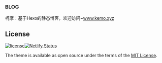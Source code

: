 ### BLOG
柯摩：基于Hexo的静态博客，欢迎访问~www.kemo.xyz
## License

[![license](https://img.shields.io/github/license/KeJunMao/jekyll-theme-mdui.svg?style=flat-square)](https://github.com/KeJunMao/jekyll-theme-mdui/blob/master/LICENSE.txt)[![Netlify Status](https://api.netlify.com/api/v1/badges/634b3ed7-4997-4600-b2fa-561335ed165b/deploy-status)](https://app.netlify.com/sites/blissful-1/deploys)

The theme is available as open source under the terms of the [MIT License](https://opensource.org/licenses/MIT).

